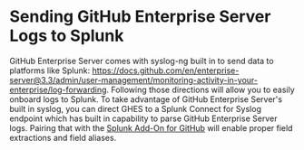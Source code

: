 # Sending GitHub Enterprise Server Logs to Splunk

GitHub Enterprise Server comes with syslog-ng built in to send data to platforms like Splunk: https://docs.github.com/en/enterprise-server@3.3/admin/user-management/monitoring-activity-in-your-enterprise/log-forwarding. Following those directions will allow you to easily onboard logs to Splunk. To take advantage of GitHub Enterprise Server's built in syslog, you can direct GHES to a Splunk Connect for Syslog endpoint which has built in capability to parse GitHub Enterprise Server logs. Pairing that with the [Splunk Add-On for GitHub](https://splunkbase.splunk.com/app/6254/) will enable proper field extractions and field aliases.
